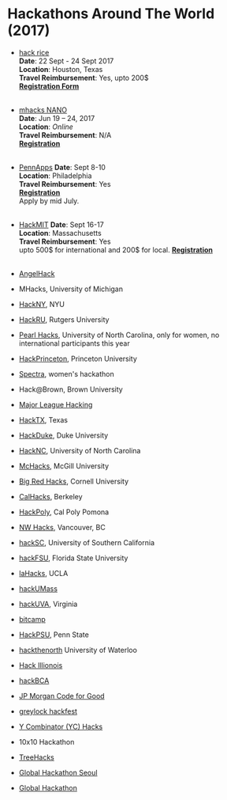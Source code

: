 # Hackathons Around The World (2017)
* [hack rice](http://hack.rice.edu/)<br>
**Date**: 22 Sept - 24 Sept 2017<br>
**Location**: Houston, Texas<br>
**Travel Reimbursement**: Yes, upto 200$ <br>
[**Registration Form**](https://hackrice.typeform.com/to/X4d286)<br><br>

* [mhacks NANO](https://mhacks.org)<br>
**Date**: Jun 19 – 24, 2017<br>
**Location**: *Online*<br>
**Travel Reimbursement**: N/A<br>
[**Registration**](https://mhacks.org)<br><br>

* [PennApps](http://2017f.pennapps.com/)
**Date**: Sept 8-10<br>
**Location**: Philadelphia<br>
**Travel Reimbursement**: Yes<br>
[**Registration**](https://my.pennapps.com/)<br> Apply by mid July.<br><br>

* [HackMIT](https://hackmit.org/)
**Date**: Sept 16-17<br>
**Location**: Massachusetts<br>
**Travel Reimbursement**: Yes<br> upto 500$ for international and 200$ for local.
[**Registration**]()<br><br>


* [AngelHack](http://angelhack.com/)
* MHacks, University of Michigan
* [HackNY](http://hackny.org), NYU
* [HackRU](http://hackru.org), Rutgers University
* [Pearl Hacks](http://www.pearlhacks.com), University of North Carolina, only for women, no international participants this year
* [HackPrinceton](https://hackprinceton.com/), Princeton University
* [Spectra](http://sospectra.com), women's hackathon
* Hack@Brown, Brown University
* [Major League Hacking](https://mlh.io/)
* [HackTX](https://hacktx.com/), Texas
* [HackDuke](https://www.hackduke.org/), Duke University
* [HackNC](https://hacknc.com), University of North Carolina
* [McHacks](http://mchacks.io/), McGill University
* [Big Red Hacks](https://bigredhacks.com/), Cornell University
* [CalHacks](https://calhacks.io/), Berkeley
* [HackPoly](http://www.hackpoly.com/), Cal Poly Pomona
* [NW Hacks](https://www.nwhacks.io/), Vancouver, BC
* [hackSC](http://hacksc.com/), University of Southern California
* [hackFSU](https://hackfsu.com/), Florida State University
* [laHacks](https://lahacks.com/), UCLA
* [hackUMass](http://hackumass.com/#)
* [hackUVA](http://hackuva.io/), Virginia
* [bitcamp](http://bitca.mp/)
* [HackPSU](https://hackpsu.org/), Penn State
* [hackthenorth](http://hackthenorth.com/) University of Waterloo
* [Hack Illionois](https://hackillinois.org/)
* [hackBCA](http://hackbca.com)
* [JP Morgan Code for Good](http://bit.ly/1ADCdW0)
* [greylock hackfest](http://greylocku.com/hackfest/)
* [Y Combinator (YC) Hacks](http://bit.ly/1cT0wLq)
* 10x10 Hackathon
* [TreeHacks](https://www.treehacks.com/)
* [Global Hackathon Seoul](https://seoul.globalhackathon.io/)
* [Global Hackathon](http://ai.hackathon.com/)

